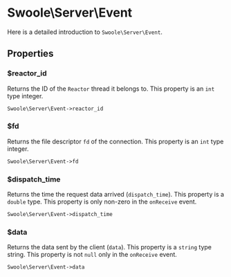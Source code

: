 # Swoole\Server\Event

Here is a detailed introduction to `Swoole\Server\Event`.

## Properties

### $reactor_id
Returns the ID of the `Reactor` thread it belongs to. This property is an `int` type integer.

```php
Swoole\Server\Event->reactor_id
```

### $fd
Returns the file descriptor `fd` of the connection. This property is an `int` type integer.

```php
Swoole\Server\Event->fd
```

### $dispatch_time
Returns the time the request data arrived (`dispatch_time`). This property is a `double` type. This property is only non-zero in the `onReceive` event.

```php
Swoole\Server\Event->dispatch_time
```

### $data
Returns the data sent by the client (`data`). This property is a `string` type string. This property is not `null` only in the `onReceive` event.

```php
Swoole\Server\Event->data
```

